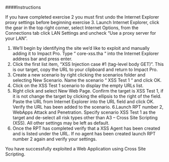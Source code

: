 ####Instructions

If you have completed exercise 2 you must first undo the Internet Explorer proxy settings before beginning exercise 3. Launch Internet Explorer, click the gear in the top right corner, select Internet Options, from the Connections tab click LAN Settings and uncheck “Use a proxy server for your LAN”.

1. We’ll begin by identifying the site we’d like to exploit and manually adding it to Impact Pro. Type “ core-xss.tha “ into the Internet Explorer address bar and press enter. 
2. Click the first list item, “XSS Injection case #1 (tag-level body GET)”. This is our target, copy the URL to your clipboard and return to Impact Pro. 
3. Create a new scenario by right clicking the scenarios folder and selecting New Scenario. Name the scenario “ XSS Test 1 “  and click OK. 
4. Click on the XSS Test 1 scenario to display the empty URLs list. 
5. Right click and select New Web Page. Confirm the target is XSS Test 1, if it is not change the target by clicking the ellipsis to the right of the field. Paste the URL from Internet Explorer into the URL field and click OK. Verify the URL has been added to the scenario. 
6.Launch RPT number 2, WebApps Attack and Penetration. Specify scenario XSS Test 1 as the target and de-select all risk types other than A3 – Cross Site Scripting (XSS). All other settings may be left as default. 
7. Once the RPT has completed verify that a XSS Agent has been created and is listed under the URL. If no agent has been created launch RPT number 2 again and verify your settings. 

You have successfully exploited a Web Application using Cross Site Scripting. 

